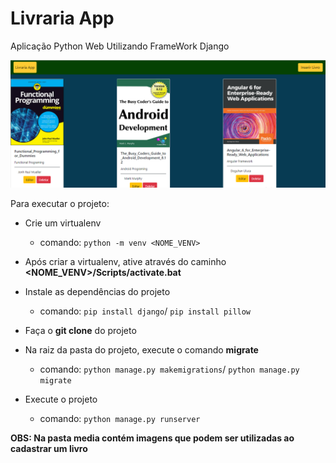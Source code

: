 # Livraria App
Aplicação Python Web Utilizando FrameWork Django

<img src="imagem.png">

Para executar o projeto:

- Crie um virtualenv
    - comando: `python -m venv <NOME_VENV>`

- Após criar a virtualenv, ative através do caminho **<NOME_VENV>/Scripts/activate.bat**

- Instale as dependências do projeto
    - comando: `pip install django`/
               `pip install pillow`

- Faça o **git clone** do projeto

- Na raiz da pasta do projeto, execute o comando **migrate**
    - comando: `python manage.py makemigrations`/ 
               `python manage.py migrate`

- Execute o projeto
    - comando: `python manage.py runserver` 

**OBS: Na pasta media contém imagens que podem ser utilizadas ao cadastrar um livro**
